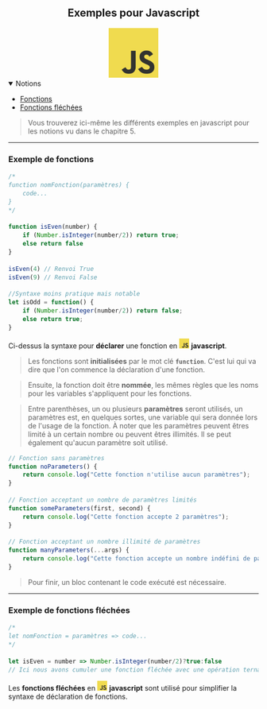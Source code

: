 <center><h2>Exemples pour Javascript</h2><img src="../../../assets/img/js.png" width="100px"></center>

<details open="open"><summary>Notions</summary>
<ul>
    <li><a href="#example-functions">Fonctions</a></li>
    <li><a href="#example-arrow-functions">Fonctions fléchées</a></li>
</ul>
</details>

> Vous trouverez ici-même les différents exemples en javascript pour les notions vu dans le chapitre 5.
---
### Exemple de fonctions<a name="example-functions"></a>
```js
/*
function nomFonction(paramètres) {
    code...
}
*/

function isEven(number) {
    if (Number.isInteger(number/2)) return true;
    else return false
}

isEven(4) // Renvoi True
isEven(9) // Renvoi False

//Syntaxe moins pratique mais notable
let isOdd = function() {
    if (Number.isInteger(number/2)) return false;
    else return true;
}
```

Ci-dessus la syntaxe pour **déclarer** une fonction en <img src="../../../assets/img/js.png" width="20px"> **javascript**.

> Les fonctions sont **initialisées** par le mot clé **`function`**. C'est lui qui va dire que l'on commence la déclaration d'une fonction.

> Ensuite, la fonction doit être **nommée**, les mêmes règles que les noms pour les variables s'appliquent pour les fonctions.

> Entre parenthèses, un ou plusieurs **paramètres** seront utilisés, un paramètres est, en quelques sortes, une variable qui sera donnée lors de l'usage de la fonction. À noter que les paramètres peuvent êtres limité à un certain nombre ou peuvent êtres illimités. Il se peut également qu'aucun paramètre soit utilisé.

```js
// Fonction sans paramètres
function noParameters() {
    return console.log("Cette fonction n'utilise aucun paramètres");
}

// Fonction acceptant un nombre de paramètres limités
function someParameters(first, second) {
    return console.log("Cette fonction accepte 2 paramètres");
}

// Fonction acceptant un nombre illimité de paramètres
function manyParameters(...args) {
    return console.log("Cette fonction accepte un nombre indéfini de paramètres");
}
```

> Pour finir, un bloc contenant le code exécuté est nécessaire.

---

### Exemple de fonctions fléchées<a name="example-arrow-functions"></a>
```js
/*
let nomFonction = paramètres => code...
*/

let isEven = number => Number.isInteger(number/2)?true:false
// Ici nous avons cumuler une fonction fléchée avec une opération ternaire pour optimiser le code
```

Les **fonctions fléchées** en <img src="../../../assets/img/js.png" width="20px"> **javascript** sont utilisé pour simplifier la syntaxe de déclaration de fonctions.